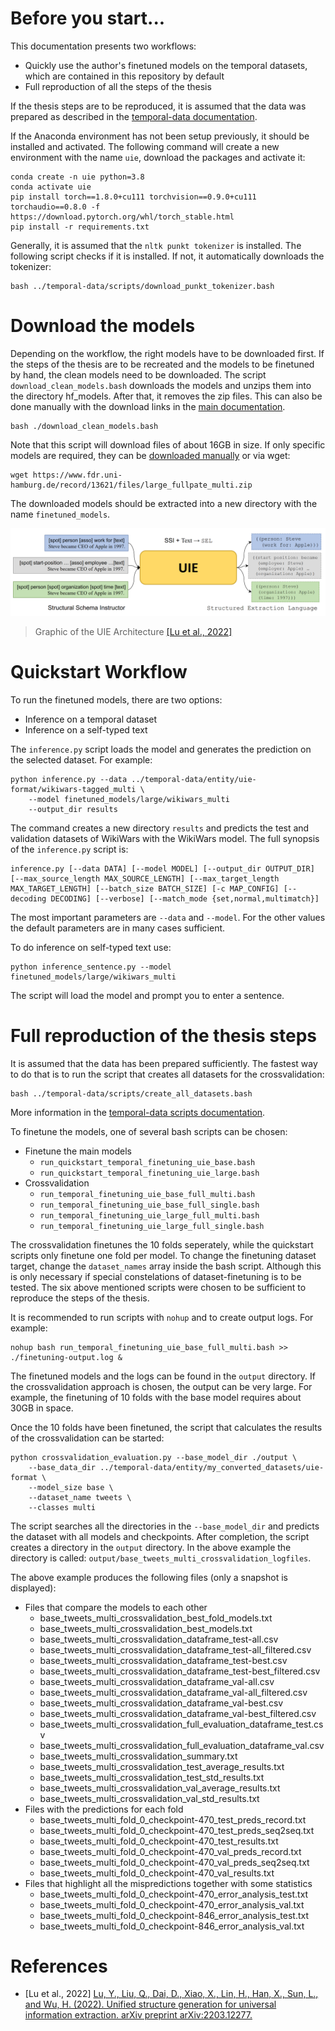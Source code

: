 # Before you start...

This documentation presents two workflows:
* Quickly use the author's finetuned models on the temporal datasets, which are contained in this repository by default
* Full reproduction of all the steps of the thesis

If the thesis steps are to be reproduced, it is assumed that the data was prepared as described in the [temporal-data documentation](../temporal-data/).

If the Anaconda environment has not been setup previously, it should be installed and activated.
The following command will create a new environment with the name ``uie``, download the packages and activate it:

```
conda create -n uie python=3.8
conda activate uie
pip install torch==1.8.0+cu111 torchvision==0.9.0+cu111 torchaudio==0.8.0 -f https://download.pytorch.org/whl/torch_stable.html
pip install -r requirements.txt
```

Generally, it is assumed that the ``nltk punkt tokenizer`` is installed.
The following script checks if it is installed.
If not, it automatically downloads the tokenizer:

```
bash ../temporal-data/scripts/download_punkt_tokenizer.bash
```





# Download the models

Depending on the workflow, the right models have to be downloaded first.
If the steps of the thesis are to be recreated and the models to be finetuned by hand, the clean models need to be downloaded.
The script ``download_clean_models.bash`` downloads the models and unzips them into the directory hf_models.
After that, it removes the zip files.
This can also be done manually with the download links in the [main documentation](..#clean-uie-models).

```
bash ./download_clean_models.bash    
```

Note that this script will download files of about 16GB in size.
If only specific models are required, they can be [downloaded manually](..#UIE-models) or via wget:

```
wget https://www.fdr.uni-hamburg.de/record/13621/files/large_fullpate_multi.zip
```

The downloaded models should be extracted into a new directory with the name ``finetuned_models``.

[![Graphic of the UIE Architecture](../docs/images/uie-model-small.png)](#download-the-models)
> Graphic of the UIE Architecture [[Lu et al., 2022]](#references) 





# Quickstart Workflow

To run the finetuned models, there are two options:
* Inference on a temporal dataset
* Inference on a self-typed text

The ``inference.py`` script loads the model and generates the prediction on the selected dataset.
For example:

```
python inference.py --data ../temporal-data/entity/uie-format/wikiwars-tagged_multi \
    --model finetuned_models/large/wikiwars_multi
    --output_dir results
```

The command creates a new directory ``results`` and predicts the test and validation datasets of WikiWars with the WikiWars model.
The full synopsis of the ``inference.py`` script is:

```
inference.py [--data DATA] [--model MODEL] [--output_dir OUTPUT_DIR] [--max_source_length MAX_SOURCE_LENGTH] [--max_target_length MAX_TARGET_LENGTH] [--batch_size BATCH_SIZE] [-c MAP_CONFIG] [--decoding DECODING] [--verbose] [--match_mode {set,normal,multimatch}]
```

The most important parameters are ``--data`` and ``--model``.
For the other values the default parameters are in many cases sufficient.

To do inference on self-typed text use:

```
python inference_sentence.py --model finetuned_models/large/wikiwars_multi
```

The script will load the model and prompt you to enter a sentence.





# Full reproduction of the thesis steps

It is assumed that the data has been prepared sufficiently.
The fastest way to do that is to run the script that creates all datasets for the crossvalidation:

```
bash ../temporal-data/scripts/create_all_datasets.bash 
```

More information in the [temporal-data scripts documentation](../temporal-data/scripts/).

To finetune the models, one of several bash scripts can be chosen:
* Finetune the main models
    * ``run_quickstart_temporal_finetuning_uie_base.bash``
    * ``run_quickstart_temporal_finetuning_uie_large.bash``
* Crossvalidation
    * ``run_temporal_finetuning_uie_base_full_multi.bash``
    * ``run_temporal_finetuning_uie_base_full_single.bash``
    * ``run_temporal_finetuning_uie_large_full_multi.bash``
    * ``run_temporal_finetuning_uie_large_full_single.bash``

The crossvalidation finetunes the 10 folds seperately, while the quickstart scripts only finetune one fold per model.
To change the finetuning dataset target, change the ``dataset_names`` array inside the bash script.
Although this is only necessary if special constelations of dataset-finetuning is to be tested.
The six above mentioned scripts were chosen to be sufficient to reproduce the steps of the thesis.

It is recommended to run scripts with ``nohup`` and to create output logs.
For example:

```
nohup bash run_temporal_finetuning_uie_base_full_multi.bash >> ./finetuning-output.log &
```

The finetuned models and the logs can be found in the ``output`` directory.
If the crossvalidation approach is chosen, the output can be very large.
For example, the finetuning of 10 folds with the base model requires about 30GB in space.

Once the 10 folds have been finetuned, the script that calculates the results of the crossvalidation can be started:

```
python crossvalidation_evaluation.py --base_model_dir ./output \
    --base_data_dir ../temporal-data/entity/my_converted_datasets/uie-format \
    --model_size base \
    --dataset_name tweets \
    --classes multi
```

The script searches all the directories in the ``--base_model_dir`` and predicts the dataset with all models and checkpoints.
After completion, the script creates a directory in the ``output`` directory.
In the above example the directory is called: ``output/base_tweets_multi_crossvalidation_logfiles``.

The above example produces the following files (only a snapshot is displayed):

* Files that compare the models to each other
    * base_tweets_multi_crossvalidation_best_fold_models.txt
    * base_tweets_multi_crossvalidation_best_models.txt
    * base_tweets_multi_crossvalidation_dataframe_test-all.csv
    * base_tweets_multi_crossvalidation_dataframe_test-all_filtered.csv
    * base_tweets_multi_crossvalidation_dataframe_test-best.csv
    * base_tweets_multi_crossvalidation_dataframe_test-best_filtered.csv
    * base_tweets_multi_crossvalidation_dataframe_val-all.csv
    * base_tweets_multi_crossvalidation_dataframe_val-all_filtered.csv
    * base_tweets_multi_crossvalidation_dataframe_val-best.csv
    * base_tweets_multi_crossvalidation_dataframe_val-best_filtered.csv
    * base_tweets_multi_crossvalidation_full_evaluation_dataframe_test.csv
    * base_tweets_multi_crossvalidation_full_evaluation_dataframe_val.csv
    * base_tweets_multi_crossvalidation_summary.txt
    * base_tweets_multi_crossvalidation_test_average_results.txt
    * base_tweets_multi_crossvalidation_test_std_results.txt
    * base_tweets_multi_crossvalidation_val_average_results.txt
    * base_tweets_multi_crossvalidation_val_std_results.txt
* Files with the predictions for each fold
    * base_tweets_multi_fold_0_checkpoint-470_test_preds_record.txt
    * base_tweets_multi_fold_0_checkpoint-470_test_preds_seq2seq.txt
    * base_tweets_multi_fold_0_checkpoint-470_test_results.txt
    * base_tweets_multi_fold_0_checkpoint-470_val_preds_record.txt
    * base_tweets_multi_fold_0_checkpoint-470_val_preds_seq2seq.txt
    * base_tweets_multi_fold_0_checkpoint-470_val_results.txt
* Files that highlight all the mispredictions together with some statistics
    * base_tweets_multi_fold_0_checkpoint-470_error_analysis_test.txt
    * base_tweets_multi_fold_0_checkpoint-470_error_analysis_val.txt
    * base_tweets_multi_fold_0_checkpoint-846_error_analysis_test.txt
    * base_tweets_multi_fold_0_checkpoint-846_error_analysis_val.txt





# References

* [Lu et al., 2022] [Lu, Y., Liu, Q., Dai, D., Xiao, X., Lin, H., Han, X., Sun, L., and Wu, H. (2022). Unified structure generation for universal information extraction. arXiv preprint arXiv:2203.12277.](https://aclanthology.org/2022.acl-long.395/)